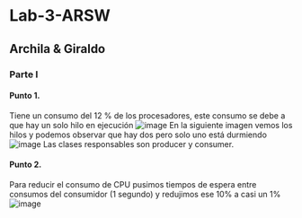 # Lab-3-ARSW
## Archila & Giraldo
### Parte I
#### Punto 1.
Tiene un consumo del 12 % de los procesadores, este consumo se debe a que hay un solo hilo en ejecución
![image](https://user-images.githubusercontent.com/72176664/186422304-0d18e467-6a50-40f5-8c78-b67aca931d65.png)
En la siguiente imagen vemos los hilos y podemos observar que hay dos pero solo uno está durmiendo
![image](https://user-images.githubusercontent.com/72176664/186422427-3a9cd91a-be2f-4fde-b7ed-c13ccbd42f75.png)
Las clases responsables son producer y consumer.
#### Punto 2.
Para reducir el consumo de CPU pusimos tiempos de espera entre consumos del consumidor (1 segundo) y redujimos ese 10% a casi un 1%
![image](https://user-images.githubusercontent.com/72176664/186425455-b003bd40-ed8f-4763-a297-36f57c6ff10a.png)

